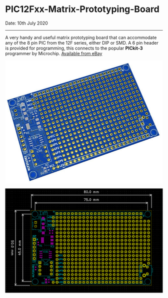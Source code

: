 # PIC12Fxx-Matrix-Prototyping-Board
Date: 10th July 2020

---

A very handy and useful matrix prototyping board that can accommodate any of the 8 pin PIC from the 12F series, either DIP or SMD. A 6 pin header is provided for programming, this connects to the popular **PICkit-3** programmer by Microchip. [Available from eBay](https://www.ebay.co.uk/sch/mlabs2018/m.html?_nkw=&_armrs=1&_ipg=&_from=)

![PCB Layout](https://github.com/Mottramlabs/PIC12Fxx-Matrix-Prototyping-Board/blob/master/Board%20Details/Layout.jpg?raw=true)



![Dims](https://github.com/Mottramlabs/PIC12Fxx-Matrix-Prototyping-Board/blob/master/Board%20Details/Dims.png?raw=true)